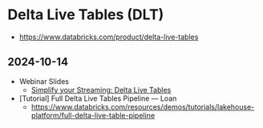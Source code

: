 # Delta Live Tables (DLT)

- https://www.databricks.com/product/delta-live-tables

## 2024-10-14

- Webinar Slides 
  - [Simplify your Streaming: Delta Live Tables](https://pages.databricks.com/rs/094-YMS-629/images/Simplify%20your%20Streaming%20v3%20%282024%29.pdf?version=0)
- [Tutorial] Full Delta Live Tables Pipeline — Loan
  - https://www.databricks.com/resources/demos/tutorials/lakehouse-platform/full-delta-live-table-pipeline

